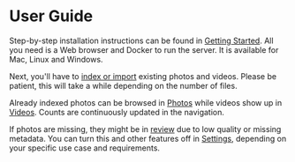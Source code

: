 # User Guide #

Step-by-step installation instructions can be found in [Getting Started](../getting-started/index.md).
All you need is a Web browser and Docker to run the server. It is available for Mac, Linux and Windows.

Next, you'll have to [index or import](library/import-vs-index.md) existing photos and videos.
Please be patient, this will take a while depending on the number of files.

Already indexed photos can be browsed in [Photos](organize/browse.md) while videos show up in [Videos](organize/video.md).
Counts are continuously updated in the navigation.

If photos are missing, they might be in [review](organize/review.md) due to low quality or missing metadata.
You can turn this and other features off in [Settings](settings/ui.md), depending on
your specific use case and requirements.

